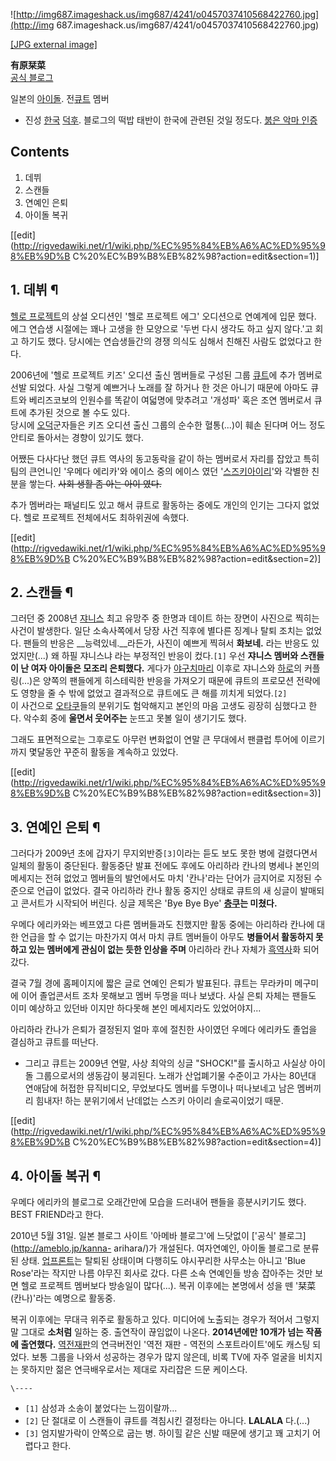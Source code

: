 ![http://img687.imageshack.us/img687/4241/o0457037410568422760.jpg](http://img
687.imageshack.us/img687/4241/o0457037410568422760.jpg)

[[JPG external
image]](http://img687.imageshack.us/img687/4241/o0457037410568422760.jpg)

  
**有原栞菜**  
[공식 블로그](http://ameblo.jp/kanna-arihara/)

일본의 [아이돌](%EC%95%84%EC%9D%B4%EB%8F%8C.md). 전[큐트](%ED%81%90%ED%8A%B8.md)
멤버  

  * 진성 [한국](%ED%95%9C%EA%B5%AD.md) [덕후](%EB%8D%95%ED%9B%84.md). 블로그의 떡밥 태반이 한국에 관련된 것일 정도다. [붉은 악마 인증](http://ameblo.jp/kanna-arihara/entry-10579308604.html)  

## Contents

    

1. 데뷔 
2. 스캔들 
3. 연예인 은퇴 
4. 아이돌 복귀 

[[edit](http://rigvedawiki.net/r1/wiki.php/%EC%95%84%EB%A6%AC%ED%95%98%EB%9D%B
C%20%EC%B9%B8%EB%82%98?action=edit&section=1)]

## 1. 데뷔 ¶

[헬로 프로젝트](%ED%97%AC%EB%A1%9C%20%ED%94%84%EB%A1%9C%EC%A0%9D%ED%8A%B8.md)의 상설
오디션인 '헬로 프로젝트 에그' 오디션으로 연예계에 입문 했다.  
에그 연습생 시절에는 꽤나 고생을 한 모양으로 '두번 다시 생각도 하고 싶지 않다.'고 회고 하기도 했다. 당시에는 연습생들간의 경쟁 의식도
심해서 친해진 사람도 없었다고 한다.

  

2006년에 '헬로 프로젝트 키즈' 오디션 출신 멤버들로 구성된 그룹 [큐트](%ED%81%90%ED%8A%B8.md)에 추가 멤버로
선발 되었다. 사실 그렇게 예쁘거나 노래를 잘 하거나 한 것은 아니기 때문에 아마도 큐트와 베리즈코보의 인원수를 똑같이 여덟명에 맞추려고
'개성파' 혹은 조연 멤버로서 큐트에 추가된 것으로 볼 수도 있다.  
당시에 [오덕](%EC%98%A4%EB%8D%95.md)군자들은 키즈 오디션 출신 그룹의 순수한 혈통(...)이 훼손 된다며 어느 정도
안티로 돌아서는 경향이 있기도 했다.

  

어쨌든 다사다난 했던 큐트 역사의 동고동락을 같이 하는 멤버로서 자리를 잡았고 특히 팀의 큰언니인 '우메다 에리카'와 에이스 중의 에이스
였던 '[스즈키아이리](%EC%8A%A4%EC%A6%88%ED%82%A4%20%EC%95%84%EC%9D%B4%EB%A6%AC.md)'와 각별한
친분을 쌓는다. <del>사회 생활 좀 아는 아이 였다.</del>

  

추가 멤버라는 패널티도 있고 해서 큐트로 활동하는 중에도 개인의 인기는 그다지 없었다. 헬로 프로젝트 전체에서도 최하위권에 속했다.

[[edit](http://rigvedawiki.net/r1/wiki.php/%EC%95%84%EB%A6%AC%ED%95%98%EB%9D%B
C%20%EC%B9%B8%EB%82%98?action=edit&section=2)]

## 2. 스캔들 ¶

그러던 중 2008년 [쟈니스](%EC%9F%88%EB%8B%88%EC%8A%A4.md) 최고 유망주 중 한명과 데이트 하는 장면이
사진으로 찍히는 사건이 발생한다. 일단 소속사쪽에서 당장 사건 직후에 별다른 징계나 탈퇴 조치는 없었다. 팬들의 반응은
__능력있네.__라든가, 사진이 예쁘게 찍혀서 __화보네.__ 라는 반응도 있었지만(...) 왜 하필 쟈니스냐 라는 부정적인 반응이
컸다.`[1]` 우선 **쟈니스 멤버와 스캔들이 난 여자 아이돌은 모조리 은퇴했다.** 게다가 [야구치마리](%EC%95%BC%EA%B5%AC%EC%B9%98%20%EB%A7%88%EB%A6%AC.md) 이후로 쟈니스와
[하로](%ED%95%98%EB%A1%9C.md)의 커플링(...)은 양쪽의 팬들에게 히스테릭한 반응을 가져오기 때문에 큐트의 프로모션
전략에도 영향을 줄 수 밖에 없었고 결과적으로 큐트에도 큰 해를 끼치게 되었다.`[2]`  
이 사건으로 [오타쿠](%EC%98%A4%ED%83%80%EC%BF%A0.md)들의 분위기도 험악해지고 본인의 마음 고생도 굉장히
심했다고 한다. 악수회 중에 **울면서 웃어주는** 눈뜨고 못볼 일이 생기기도 했다.

  

그래도 표면적으로는 그후로도 아무런 변화없이 연말 큰 무대에서 팬클럽 투어에 이르기까지 몇달동안 꾸준히 활동을 계속하고 있었다.

[[edit](http://rigvedawiki.net/r1/wiki.php/%EC%95%84%EB%A6%AC%ED%95%98%EB%9D%B
C%20%EC%B9%B8%EB%82%98?action=edit&section=3)]

## 3. 연예인 은퇴 ¶

그러다가 2009년 초에 갑자기 무지외반증`[3]`이라는 듣도 보도 못한 병에 걸렸다면서 일체의 활동이 중단된다. 활동중단 발표 전에도
후에도 아리하라 칸나의 병세나 본인의 메세지는 전혀 없었고 멤버들의 발언에서도 마치 '칸나'라는 단어가 금지어로 지정된 수준으로 언급이
없었다. 결국 아리하라 칸나 활동 중지인 상태로 큐트의 새 싱글이 발매되고 콘서트가 시작되어 버린다. 싱글 제목은 'Bye Bye Bye'
**[층쿠](%EC%B8%B5%EC%BF%A0.md)는 미쳤다.**

  

우메다 에리카와는 베프였고 다른 멤버들과도 친했지만 활동 중에는 아리하라 칸나에 대한 언급을 할 수 없기는 마찬가지 여서 마치 큐트 멤버들이
아무도 **병들어서 활동하지 못하고 있는 멤버에게 관심이 없는 듯한 인상을 주며** 아리하라 칸나 자체가
[흑역사](%ED%9D%91%EC%97%AD%EC%82%AC.md)화 되어갔다.

  

결국 7월 경에 홈페이지에 짧은 글로 연예인 은퇴가 발표된다. 큐트는 무라카미 메구미에 이어 졸업콘서트 조차 못해보고 멤버 두명을 떠나
보냈다. 사실 은퇴 자체는 팬들도 이미 예상하고 있던바 이지만 하다못해 본인 메세지라도 있었어야지...

  

아리하라 칸나가 은퇴가 결정된지 얼마 후에 절친한 사이였던 우메다 에리카도 졸업을 결심하고 큐트를 떠난다.  

  * 그리고 큐트는 2009년 연말, 사상 최악의 싱글 "SHOCK!"를 출시하고 사실상 아이돌 그룹으로서의 생동감이 붕괴된다. 노래가 산업폐기물 수준이고 가사는 80년대 연애담에 허접한 뮤직비디오, 무었보다도 멤버를 두명이나 떠나보네고 남은 멤버끼리 힘내자! 하는 분위기에서 난데없는 스즈키 아이리 솔로곡이었기 때문.

[[edit](http://rigvedawiki.net/r1/wiki.php/%EC%95%84%EB%A6%AC%ED%95%98%EB%9D%B
C%20%EC%B9%B8%EB%82%98?action=edit&section=4)]

## 4. 아이돌 복귀 ¶

우메다 에리카의 블로그로 오래간만에 모습을 드러내어 팬들을 흥분시키기도 했다. BEST FRIEND라고 한다.

  

2010년 5월 31일. 일본 블로그 사이트 '아메바 블로그'에 느닷없이 ['공식' 블로그](http://ameblo.jp/kanna-
arihara/)가 개설된다. 여자연예인, 아이돌 블로그로 분류된 상태. [업프론트](%EC%9A%B0%ED%8C%8C.md)는 탈퇴된
상태이며 다행히도 야시꾸리한 사무소는 아니고 'Blue Rose'라는 작지만 나름 야무진 회사로 갔다. 다른 소속 연예인들 방송 잡아주는
것만 보면 헬로 프로젝트 멤버보다 방송일이 많다(...). 복귀 이후에는 본명에서 성을 뗀 '栞菜(칸나)'라는 예명으로 활동중.

  

복귀 이후에는 무대극 위주로 활동하고 있다. 미디어에 노출되는 경우가 적어서 그렇지 말 그대로 **소처럼** 일하는 중. 출연작이 끊임없이
나온다. **2014년에만 10개가 넘는 작품에 출연했다.**
[역전재판](%EC%97%AD%EC%A0%84%EC%9E%AC%ED%8C%90.md)의 연극버전인 '역전 재판 - 역전의
스포트라이트'에도 캐스팅 되었다. 보통 그룹을 나와서 성공하는 경우가 많지 않은데, 비록 TV에 자주 얼굴을 비치지는 못하지만 젊은
연극배우로서는 제대로 자리잡은 드문 케이스다.

  

`\----`

  * `[1]` 삼성과 소송이 붙었다는 느낌이랄까...
  * `[2]` 단 절대로 이 스캔들이 큐트를 격침시킨 결정타는 아니다. **LALALA** 다.(...)
  * `[3]` 엄지발가락이 안쪽으로 굽는 병. 하이힐 같은 신발 때문에 생기고 꽤 고치기 어렵다고 한다.

